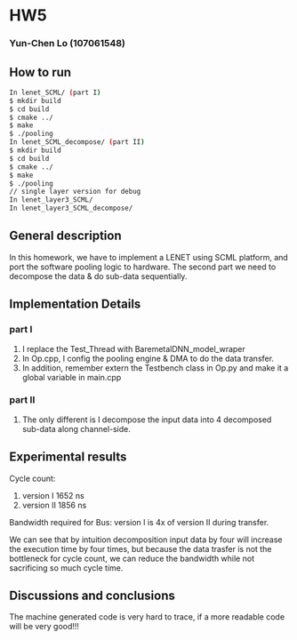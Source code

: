 # HW5
### Yun-Chen Lo (107061548)

## How to run
```bash
In lenet_SCML/ (part I)
$ mkdir build
$ cd build
$ cmake ../
$ make
$ ./pooling
In lenet_SCML_decompose/ (part II)
$ mkdir build
$ cd build
$ cmake ../
$ make
$ ./pooling
// single layer version for debug
In lenet_layer3_SCML/   
In lenet_layer3_SCML_decompose/
```

## General description
In this homework, we have to implement a LENET using SCML platform, and port the software pooling logic to hardware. The second part we need to decompose the data \& do sub-data sequentially. 


## Implementation Details
### part I
1. I replace the Test_Thread with BaremetalDNN\_model\_wraper
2. In Op.cpp, I config the pooling engine \& DMA to do the data transfer.
3. In addition, remember extern the Testbench class in Op.py and make it a global variable in main.cpp

### part II
1. The only different is I decompose the input data into 4 decomposed sub-data along channel-side.

## Experimental results
Cycle count:
1. version I 1652 ns
2. version II 1856 ns

Bandwidth required for Bus:
version I is 4x of version II during transfer.

We can see that by intuition decomposition input data by four will increase the execution time by four times, but because the data trasfer is not the bottleneck for cycle count, we can reduce the bandwidth while not sacrificing so much cycle time.
## Discussions and conclusions
The machine generated code is very hard to trace, if a more readable code will be very good!!!